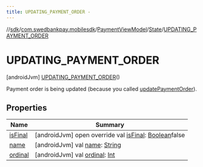 ```yaml
---
title: UPDATING_PAYMENT_ORDER -
---
```

//[sdk](../../../../../index)/[com.swedbankpay.mobilesdk](../../../index)/[PaymentViewModel](../../index)/[State](../index)/[UPDATING_PAYMENT_ORDER](index)



# UPDATING_PAYMENT_ORDER  
 [androidJvm] [UPDATING_PAYMENT_ORDER](index)()  


Payment order is being updated (because you called [updatePaymentOrder](../../update-payment-order)).

   


## Properties  
  
|  Name |  Summary | 
|---|---|
| <a name="com.swedbankpay.mobilesdk/PaymentViewModel.State.UPDATING_PAYMENT_ORDER/isFinal/#/PointingToDeclaration/"></a>[isFinal](is-final)| <a name="com.swedbankpay.mobilesdk/PaymentViewModel.State.UPDATING_PAYMENT_ORDER/isFinal/#/PointingToDeclaration/"></a> [androidJvm] open override val [isFinal](is-final): [Boolean](https://kotlinlang.org/api/latest/jvm/stdlib/kotlin/-boolean/index.html)false   <br>|
| <a name="com.swedbankpay.mobilesdk/PaymentViewModel.State.UPDATING_PAYMENT_ORDER/name/#/PointingToDeclaration/"></a>[name](name)| <a name="com.swedbankpay.mobilesdk/PaymentViewModel.State.UPDATING_PAYMENT_ORDER/name/#/PointingToDeclaration/"></a> [androidJvm] val [name](name): [String](https://kotlinlang.org/api/latest/jvm/stdlib/kotlin/-string/index.html)   <br>|
| <a name="com.swedbankpay.mobilesdk/PaymentViewModel.State.UPDATING_PAYMENT_ORDER/ordinal/#/PointingToDeclaration/"></a>[ordinal](ordinal)| <a name="com.swedbankpay.mobilesdk/PaymentViewModel.State.UPDATING_PAYMENT_ORDER/ordinal/#/PointingToDeclaration/"></a> [androidJvm] val [ordinal](ordinal): [Int](https://kotlinlang.org/api/latest/jvm/stdlib/kotlin/-int/index.html)   <br>|

